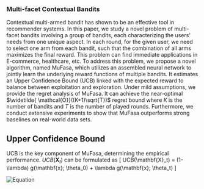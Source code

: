 ### Multi-facet Contextual Bandits

Contextual multi-armed bandit has shown to be an effective tool in recommender systems. 
In this paper, we study a novel problem of multi-facet bandits involving a group of bandits, each characterizing the users' needs from one unique aspect. 
In each round, for the given user, we need to select one arm from each bandit, such that the combination of all arms maximizes the final reward. 
This problem can find immediate applications in E-commerce, healthcare, etc. 
To address this problem, we propose a novel algorithm, named MuFasa, which utilizes an assembled neural network to jointly learn the underlying reward functions of multiple bandits. 
It estimates an Upper Confidence Bound (UCB) linked with the expected reward to balance between exploitation and exploration. 
Under mild assumptions, we provide the regret analysis of MuFasa. It can achieve the near-optimal $\widetilde{ \mathcal{O}}((K+1)\sqrt{T})$ regret bound where $K$ is the number of bandits and $T$ is the number of played rounds. 
Furthermore, we conduct extensive experiments to show that MuFasa outperforms strong baselines on real-world data sets.


## Upper Confidence Bound
UCB is the key component of MuFasa, determining the empirical performance. $UCB(\mathbf{X}_t)$ can be formulated as
\[
UCB(\mathbf{X}_t)  = (1-\lambda) g(\mathbf{x}; \theta_0) + \lambda g(\mathbf{x}; \theta_t)
\]

![Equation](https://latex.codecogs.com/svg.image?%5Cbg_white%20UCB(%5Cmathbf%7BX%7D_t)%20%20=%20(1-%5Clambda)%20g(%5Cmathbf%7Bx%7D;%20%5Ctheta_0)%20&plus;%20%5Clambda%20g(%5Cmathbf%7Bx%7D;%20%5Ctheta_t))
